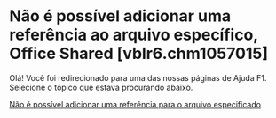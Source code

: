 
# Não é possível adicionar uma referência ao arquivo específico, Office Shared [vblr6.chm1057015]

Olá! Você foi redirecionado para uma das nossas páginas de Ajuda F1. Selecione o tópico que estava procurando abaixo.

[Não é possível adicionar uma referência para o arquivo especificado](http://msdn.microsoft.com/library/e5a1c7f9-4689-e62e-0608-01750ad6309c%28Office.15%29.aspx)
